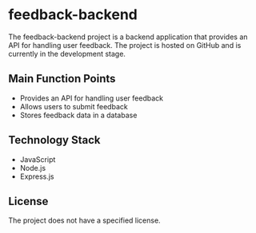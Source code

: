 # feedback-backend
 
The feedback-backend project is a backend application that provides an API for handling user feedback. The project is hosted on GitHub and is currently in the development stage.

## Main Function Points
- Provides an API for handling user feedback
- Allows users to submit feedback
- Stores feedback data in a database

## Technology Stack
- JavaScript
- Node.js
- Express.js

## License
The project does not have a specified license.

